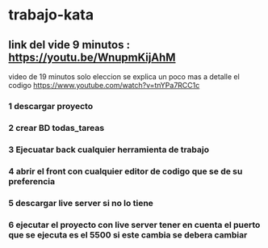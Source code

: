 # trabajo-kata


## link del vide 9 minutos : https://youtu.be/WnupmKijAhM    
video de 19 minutos solo eleccion se explica un poco mas a detalle el codigo https://www.youtube.com/watch?v=tnYPa7RCC1c
### 1 descargar proyecto
### 2 crear BD todas_tareas
### 3 Ejecuatar back cualquier herramienta de trabajo
### 4 abrir el front con cualquier editor de codigo que se de su preferencia
### 5 descargar live server si no lo tiene
### 6 ejecutar el proyecto con live server tener en cuenta el puerto que se ejecuta es el 5500 si este cambia se debera cambiar

